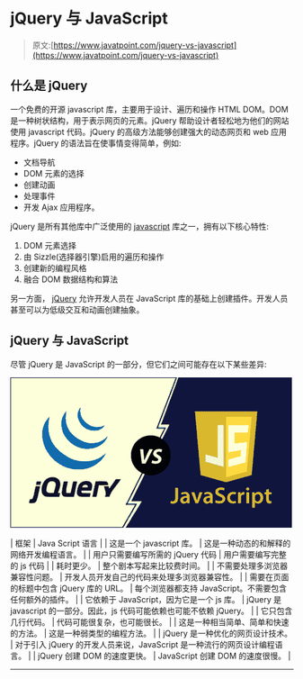 # jQuery 与 JavaScript

> 原文:[https://www.javatpoint.com/jquery-vs-javascript](https://www.javatpoint.com/jquery-vs-javascript)

## 什么是 jQuery

一个免费的开源 javascript 库，主要用于设计、遍历和操作 HTML DOM。DOM 是一种树状结构，用于表示网页的元素。jQuery 帮助设计者轻松地为他们的网站使用 javascript 代码。jQuery 的高级方法能够创建强大的动态网页和 web 应用程序。jQuery 的语法旨在使事情变得简单，例如:

*   文档导航
*   DOM 元素的选择
*   创建动画
*   处理事件
*   开发 Ajax 应用程序。

jQuery 是所有其他库中广泛使用的 [javascript](https://www.javatpoint.com/javascript-tutorial) 库之一，拥有以下核心特性:

1.  DOM 元素选择
2.  由 Sizzle(选择器引擎)启用的遍历和操作
3.  创建新的编程风格
4.  融合 DOM 数据结构和算法

另一方面， [jQuery](https://www.javatpoint.com/jquery-tutorial) 允许开发人员在 JavaScript 库的基础上创建插件。开发人员甚至可以为低级交互和动画创建抽象。

## jQuery 与 JavaScript

尽管 jQuery 是 JavaScript 的一部分，但它们之间可能存在以下某些差异:

![jQuery vs JavaScript](img/947ad1295c2949000914deff34e75dc7.png)

| 框架 | Java Script 语言 |
| 这是一个 javascript 库。 | 这是一种动态的和解释的网络开发编程语言。 |
| 用户只需要编写所需的 jQuery 代码 | 用户需要编写完整的 js 代码 |
| 耗时更少。 | 整个剧本写起来比较费时间。 |
| 不需要处理多浏览器兼容性问题。 | 开发人员开发自己的代码来处理多浏览器兼容性。 |
| 需要在页面的标题中包含 jQuery 库的 URL。 | 每个浏览器都支持 JavaScript。不需要包含任何额外的插件。 |
| 它依赖于 JavaScript，因为它是一个 js 库。 | jQuery 是 javascript 的一部分。因此，js 代码可能依赖也可能不依赖 jQuery。 |
| 它只包含几行代码。 | 代码可能很复杂，也可能很长。 |
| 这是一种相当简单、简单和快速的方法。 | 这是一种弱类型的编程方法。 |
| jQuery 是一种优化的网页设计技术。 | 对于引入 jQuery 的开发人员来说，JavaScript 是一种流行的网页设计编程语言。 |
| jQuery 创建 DOM 的速度更快。 | JavaScript 创建 DOM 的速度很慢。 |

* * *
